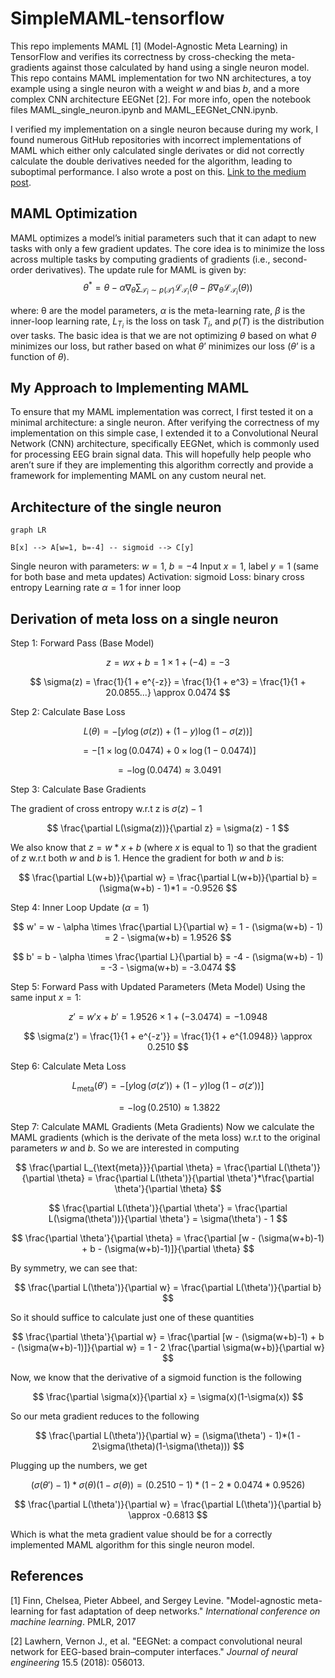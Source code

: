 # SimpleMAML-tensorflow

This repo implements MAML [1] (Model-Agnostic Meta Learning) in TensorFlow and verifies its correctness by cross-checking the meta-gradients against those calculated by hand using a single neuron model. This repo contains MAML implementation for two NN architectures, a toy example using a single neuron with a weight $w$ and bias $b$, and a more complex CNN architecture EEGNet [2]. For more info, open the notebook files MAML_single_neuron.ipynb and MAML_EEGNet_CNN.ipynb.


I verified my implementation on a single neuron because during my work, I found numerous GitHub repositories with incorrect implementations of MAML which either only calculated single derivates or did not correctly calculate the double derivatives needed for the algorithm, leading to suboptimal performance. I also wrote a post on this. [Link to the medium post](https://medium.com/@ekanshgupta340/a-simple-method-to-implement-maml-in-tensorflow-7b8981df76d3).


## MAML Optimization

MAML optimizes a model’s initial parameters such that it can adapt to new tasks with only a few gradient updates. The core idea is to minimize the loss across multiple tasks by computing gradients of gradients (i.e., second-order derivatives). The update rule for MAML is given by:
$$
\theta^* = \theta - \alpha \nabla_\theta \sum_{\mathcal{T}_i \sim p(\mathcal{T})} \mathcal{L}_{\mathcal{T}_i} \left( \theta - \beta \nabla_\theta \mathcal{L}_{\mathcal{T}_i} (\theta) \right)
$$

where: θ are the model parameters, $α$ is the meta-learning rate, $β$ is the inner-loop learning rate, $L_{T_i}$ is the loss on task $T_i$, and $p(T)$ is the distribution over tasks. The basic idea is that we are not optimizing $θ$ based on what $θ$ minimizes our loss, but rather based on what $θ’$ minimizes our loss ($θ’$ is a function of $θ$).

## My Approach to Implementing MAML

To ensure that my MAML implementation was correct, I first tested it on a minimal architecture: a single neuron. After verifying the correctness of my implementation on this simple case, I extended it to a Convolutional Neural Network (CNN) architecture, specifically EEGNet, which is commonly used for processing EEG brain signal data. This will hopefully help people who aren’t sure if they are implementing this algorithm correctly and provide a framework for implementing MAML on any custom neural net. 

## Architecture of the single neuron

```mermaid
graph LR

B[x] --> A[w=1, b=-4] -- sigmoid --> C[y]

```

Single neuron with parameters: $w = 1$, $b = -4$
Input $x = 1$, label $y = 1$ (same for both base and meta updates)
Activation: sigmoid
Loss: binary cross entropy
Learning rate $\alpha = 1$ for inner loop

## Derivation of meta loss on a single neuron

Step 1: Forward Pass (Base Model)

$$
z = wx + b = 1 \times 1 + (-4) = -3
$$

$$
\sigma(z) = \frac{1}{1 + e^{-z}} = \frac{1}{1 + e^3} = \frac{1}{1 + 20.0855...} \approx 0.0474
$$

Step 2: Calculate Base Loss

$$
L(\theta) = -[y \log(\sigma(z)) + (1-y)\log(1-\sigma(z))]
$$

$$
= -[1 \times \log(0.0474) + 0 \times \log(1-0.0474)]
$$

$$
= -\log(0.0474) \approx 3.0491
$$

Step 3: Calculate Base Gradients

The gradient of cross entropy w.r.t z is $\sigma(z)-1$ 

$$
\frac{\partial L(\sigma(z))}{\partial z} = \sigma(z) - 1
$$

We also know that $z = w*x + b$ (where $x$ is equal to 1) so that the gradient of $z$ w.r.t both $w$ and $b$ is 1. Hence the gradient for both $w$ and $b$ is:

$$
\frac{\partial L(w+b)}{\partial w} = \frac{\partial L(w+b)}{\partial b} = (\sigma(w+b) - 1)*1 = -0.9526
$$

Step 4: Inner Loop Update ($\alpha = 1$)

$$
w' = w - \alpha \times \frac{\partial L}{\partial w} = 1 - (\sigma(w+b) - 1) = 2 - \sigma(w+b) = 1.9526
$$

$$
b' = b - \alpha \times \frac{\partial L}{\partial b} = -4 - (\sigma(w+b) - 1) = -3 - \sigma(w+b) = -3.0474
$$

Step 5: Forward Pass with Updated Parameters (Meta Model)
Using the same input $x = 1$:

$$
z' = w'x + b' = 1.9526 \times 1 + (-3.0474) = -1.0948
$$

$$
\sigma(z') = \frac{1}{1 + e^{-z'}} = \frac{1}{1 + e^{1.0948}} \approx 0.2510
$$

Step 6: Calculate Meta Loss

$$
L_{\text{meta}}(\theta') = -[y \log(\sigma(z')) + (1-y)\log(1-\sigma(z'))]
$$

$$
= -\log(0.2510) \approx 1.3822
$$

Step 7: Calculate MAML Gradients (Meta Gradients)
Now we calculate the MAML gradients (which is the derivate of the meta loss) w.r.t to the original parameters $w$ and $b$. So we are interested in computing

$$
\frac{\partial L_{\text{meta}}}{\partial \theta} = \frac{\partial L(\theta')}{\partial \theta} = \frac{\partial L(\theta')}{\partial \theta'}*\frac{\partial \theta'}{\partial \theta}
$$

$$
 \frac{\partial L(\theta')}{\partial \theta'} = \frac{\partial L(\sigma(\theta'))}{\partial \theta'} = \sigma(\theta') - 1
$$


$$
 \frac{\partial \theta'}{\partial \theta} = \frac{\partial [w - (\sigma(w+b)-1) + b - (\sigma(w+b)-1)]}{\partial \theta}
$$

By symmetry, we can see that:

$$
 \frac{\partial L(\theta')}{\partial w} =  \frac{\partial L(\theta')}{\partial b} 
$$

So it should suffice to calculate just one of these quantities

$$
 \frac{\partial \theta'}{\partial w} = \frac{\partial [w - (\sigma(w+b)-1) + b - (\sigma(w+b)-1)]}{\partial w} = 1 - 2 \frac{\partial \sigma(w+b)}{\partial w}
$$

Now, we know that the derivative of a sigmoid function is the following

$$
 \frac{\partial \sigma(x)}{\partial x} = \sigma(x)(1-\sigma(x))
$$

So our meta gradient reduces to the following

$$
 \frac{\partial L(\theta')}{\partial w}  = (\sigma(\theta') - 1)*(1 - 2\sigma(\theta)(1-\sigma(\theta)))
$$

Plugging up the numbers, we get 

$$
  (\sigma(\theta') - 1)*\sigma(\theta)(1-\sigma(\theta)) = (0.2510-1)*(1 - 2*0.0474*0.9526)
$$

$$
 \frac{\partial L(\theta')}{\partial w} = \frac{\partial L(\theta')}{\partial b} \approx -0.6813
$$

Which is what the meta gradient value should be for a correctly implemented MAML algorithm for this single neuron model.

## References

[1] Finn, Chelsea, Pieter Abbeel, and Sergey Levine. "Model-agnostic meta-learning for fast adaptation of deep networks." _International conference on machine learning_. PMLR, 2017

[2] Lawhern, Vernon J., et al. "EEGNet: a compact convolutional neural network for EEG-based brain–computer interfaces." _Journal of neural engineering_ 15.5 (2018): 056013.